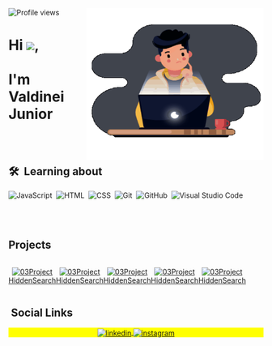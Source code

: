 <img
  align="right"
  width="350em"
  height="300em"
  src="https://github.com/ValdineiJunior/ValdineiJunior/blob/main/animation_500_kv8i962g.gif"
/>

<p align="left">
  <img
    src="https://komarev.com/ghpvc/?username=valdineijunior&color=red"
    alt="Profile views"
  />
</p>

<h1>
  Hi
  <img
    src="https://raw.githubusercontent.com/kaueMarques/kaueMarques/master/hi.gif"
    width="30px"
  />, <br /><br />
  I'm Valdinei Junior
</h1>

<br /><br />

## 🛠 &nbsp;Learning about
![JavaScript](https://img.shields.io/badge/-JavaScript-05122A?style=flat&logo=javascript)&nbsp;
![HTML](https://img.shields.io/badge/-HTML-05122A?style=flat&logo=HTML5)&nbsp;
![CSS](https://img.shields.io/badge/-CSS-05122A?style=flat&logo=CSS3&logoColor=1572B6)&nbsp;
![Git](https://img.shields.io/badge/-Git-05122A?style=flat&logo=git)&nbsp;
![GitHub](https://img.shields.io/badge/-GitHub-05122A?style=flat&logo=github)&nbsp;
![Visual Studio
Code](https://img.shields.io/badge/-Visual%20Studio%20Code-05122A?style=flat&logo=visual-studio-code&logoColor=007ACC)&nbsp;

<br /><br />

<h2>Projects</h2>

<div style="display: flex">
  <br />
  <!-- ---init project--- -->
  <p align="center">
    <a href="https://valdineijunior.github.io/HiddenSearch/" target="_blank">
      <img
        alt="03Project"
        src="https://github.com/ValdineiJunior/HiddenSearch/blob/main/assets/Screenshot.png"
        height="30"
        width="40"
      />
    </a>
    <br />
    <a href="https://github.com/ValdineiJunior/HiddenSearch">HiddenSearch</a>
  </p>
  <!-- ---finish project--- -->
  <!-- ---init project--- -->
  <p align="center">
    <a
      href="https://valdineijunior.github.io/RotatingNavigation/"
      target="_blank"
    >
      <img
        alt="03Project"
        src="https://github.com/ValdineiJunior/RotatingNavigation/blob/main/assets/Screenshot.png"
        height="30"
        width="40"
      />
    </a>
    <br />
    <a href="https://github.com/ValdineiJunior/RotatingNavigation"
      >HiddenSearch</a
    >
  </p>
  <!-- ---finish project--- -->
  <!-- ---init project--- -->
  <p align="center">
    <a href="https://valdineijunior.github.io/ProgressSteps/" target="_blank">
      <img
        alt="03Project"
        src="https://github.com/ValdineiJunior/ProgressSteps/blob/main/assets/Screenshot.png"
        height="30"
        width="40"
      />
    </a>
    <br />
    <a href="https://github.com/ValdineiJunior/ProgressSteps">HiddenSearch</a>
  </p>
  <!-- ---finish project--- -->
  <!-- ---init project--- -->
  <p align="center">
    <a href="https://valdineijunior.github.io/ExpendingCards/" target="_blank">
      <img
        alt="03Project"
        src="https://github.com/ValdineiJunior/ExpendingCards/blob/main/assets/Screenshot.png"
        height="30"
        width="40"
      />
    </a>
    <br />
    <a href="https://github.com/ValdineiJunior/ExpendingCards">HiddenSearch</a>
  </p>
  <!-- ---finish project--- -->
  <!-- ---init project--- -->
  <p align="center">
    <a href="https://valdineijunior.github.io/OriginSix/" target="_blank">
      <img
        alt="03Project"
        src="https://github.com/ValdineiJunior/OriginSix/blob/main/assets/Screenshot.png"
        height="30"
        width="40"
      />
    </a>
    <br />
    <a href="https://github.com/ValdineiJunior/OriginSix">HiddenSearch</a>
  </p>
  <!-- ---finish project--- -->
</div>

## &nbsp;Social Links

<p align="center" style="background: yellow">
  <a
    href="https://www.linkedin.com/in/valdinei-de-paula-junior-009634230/"
    target="_blank"
  >
    <img
      align="center"
      src="https://img.shields.io/badge/-ValdineiJunior-05122A?style=flat&logo=linkedin"
      alt="linkedin"
    />
  </a>
  <a href="https://www.instagram.com/valdineidepaulajunior/" target="_blank">
    <img
      align="center"
      src="https://img.shields.io/badge/-ValdineiJunior-05122A?style=flat&logo=instagram"
      alt="instagram"
    />
  </a>
</p>
